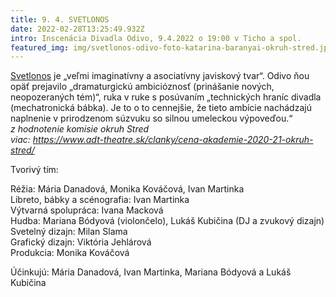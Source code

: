 ```yaml
---
title: 9. 4. SVETLONOS
date: 2022-02-28T13:25:49.932Z
intro: Inscenácia Divadla Odivo, 9.4.2022 o 19:00 v Ticho a spol.
featured_img: img/svetlonos-odivo-foto-katarina-baranyai-okruh-stred.jpg
---
```

[Svetlonos](https://www.facebook.com/odivotheatre/) je „veľmi imaginatívny a asociatívny javiskový tvar“. Odivo ňou opäť prejavilo „dramaturgickú ambicióznosť (prinášanie nových, neopozeraných tém)“, ruka v ruke s posúvaním „technických hraníc divadla (mechatronická bábka). Je to o to cennejšie, že tieto ambície nachádzajú naplnenie v prirodzenom súzvuku so silnou umeleckou výpoveďou.“\
*z hodnotenie komisie okruh Stred*\
*viac: https://www.adt-theatre.sk/clanky/cena-akademie-2020-21-okruh-stred/*

Tvorivý tím:

Réžia: Mária Danadová, Monika Kováčová, Ivan Martinka \
Libreto, bábky a scénografia: Ivan Martinka \
Výtvarná spolupráca: Ivana Macková \
Hudba: Mariana Bódyová (violončelo), Lukáš Kubičina (DJ a zvukový dizajn) \
Svetelný dizajn: Milan Slama\
Grafický dizajn: Viktória Jehlárová \
Produkcia: Monika Kováčová 

Účinkujú: Mária Danadová, Ivan Martinka, Mariana Bódyová a Lukáš Kubičina